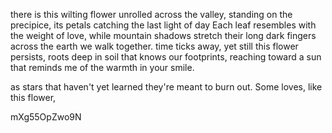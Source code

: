 there is this wilting flower unrolled across the valley,
standing on the precipice,
its petals catching the last light of day
Each leaf resembles with the weight of love,
while mountain shadows stretch their long dark fingers
across the earth we walk together.
time ticks away,
yet still this flower persists, roots deep
in soil that knows our footprints,
reaching toward a sun that reminds me
of the warmth in your smile.

as stars that haven't yet learned
they're meant to burn out.
Some loves, like this flower,



mXg55OpZwo9N